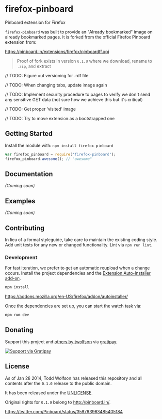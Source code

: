# firefox-pinboard

Pinboard extension for Firefox

`firefox-pinboard` was built to provide an "Already bookmarked" image on already bookmarked pages. It is forked from the official Firefox Pinboard extension from:

https://pinboard.in/extensions/firefox/pinboardff.xpi

> Proof of fork exists in version `0.1.0` where we download, rename to `.zip`, and extract

// TODO: Figure out versioning for .rdf file

// TODO: When changing tabs, update image again

// TODO: Implement security procedure to pages to verify we don't send any sensitive GET data (not sure how we achieve this but it's critical)

// TODO: Get proper 'visited' image

// TODO: Try to move extension as a bootstrapped one

## Getting Started
Install the module with: `npm install firefox-pinboard`

```javascript
var firefox_pinboard = require('firefox-pinboard');
firefox_pinboard.awesome(); // "awesome"
```

## Documentation
_(Coming soon)_

## Examples
_(Coming soon)_

## Contributing
In lieu of a formal styleguide, take care to maintain the existing coding style. Add unit tests for any new or changed functionality. Lint via `npm run lint`.

### Development
For fast iteration, we prefer to get an automatic reupload when a change occurs. Install the project dependencies and the [Extension Auto-Installer add-on][].

```bash
npm install
```

https://addons.mozilla.org/en-US/firefox/addon/autoinstaller/

Once the dependencies are set up, you can start the watch task via:

```bash
npm run dev
```

[Extension Auto-Installer add-on]: https://addons.mozilla.org/en-US/firefox/addon/autoinstaller/

## Donating
Support this project and [others by twolfson][gratipay] via [gratipay][].

[![Support via Gratipay][gratipay-badge]][gratipay]

[gratipay-badge]: https://cdn.rawgit.com/gratipay/gratipay-badge/2.x.x/dist/gratipay.png
[gratipay]: https://www.gratipay.com/twolfson/

## License
As of Jan 28 2014, Todd Wolfson has released this repository and all contents after the `0.1.0` release to the public domain.

It has been released under the [UNLICENSE][].

[UNLICENSE]: UNLICENSE

Original rights for `0.1.0` belong to http://pinboard.in/.

https://twitter.com/Pinboard/status/358763963485405184
